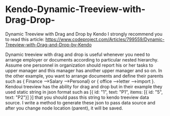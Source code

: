 # Kendo-Dynamic-Treeview-with-Drag-Drop-
Dynamic Treeview with Drag and Drop by Kendo
I strongly recommend you to read this article:
https://www.codeproject.com/Articles/799559/Dynamic-Treeview-with-Drag-and-Drop-by-Kendo


Dynamic treeview with drag and drop is useful whenever you need to arrange employer or documents according to particular nested hierarchy. Assume one personnel in organization should report his or her tasks to upper manager and this manager has another upper manager and so on. In the other example, you want to arrange documents and define their parents such as { Finance -->Salary -->Personal} or { office -->letter -->import }. Kendoui treeview has the ability for drag and drop but in their example they used static string in json format such as [{ id: "1", text: "P1", items: [{ id: "5", text: "P2"}] }] that you should pass this string to kendo treeview data source. I write a method to generate these json to pass data source and after you change node location (parent), it will be saved.

